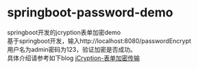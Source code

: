 # springboot-password-demo
springboot开发的jcryption表单加密demo  
基于springboot开发，输入http://localhost:8080/passwordEncrypt  
用户名为admin密码为123，验证加密是否成功。  
具体介绍请参考如下blog
[jCryption-表单加密传输](https://wenyaoxnxy.github.io/2018/02/05/jCryption-%E8%A1%A8%E5%8D%95%E5%8A%A0%E5%AF%86%E4%BC%A0%E8%BE%93/)  
